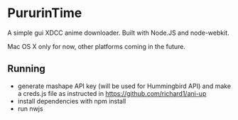 PururinTime
=========

A simple gui XDCC anime downloader. Built with Node.JS and node-webkit.

Mac OS X only for now, other platforms coming in the future.


Running
-----
- generate mashape API key (will be used for Hummingbird API) and make a creds.js file as instructed in https://github.com/richard1/ani-up
- install dependencies with npm install
- run nwjs

